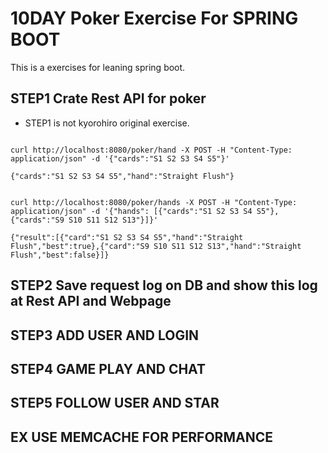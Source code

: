 # 10DAY Poker Exercise For SPRING BOOT


This is a exercises for leaning spring boot.


## STEP1 Crate Rest API for poker

* STEP1 is not kyorohiro original exercise.

```

curl http://localhost:8080/poker/hand -X POST -H "Content-Type: application/json" -d '{"cards":"S1 S2 S3 S4 S5"}'

{"cards":"S1 S2 S3 S4 S5","hand":"Straight Flush"}


```

```
curl http://localhost:8080/poker/hands -X POST -H "Content-Type: application/json" -d '{"hands": [{"cards":"S1 S2 S3 S4 S5"},{"cards":"S9 S10 S11 S12 S13"}]}'

{"result":[{"card":"S1 S2 S3 S4 S5","hand":"Straight Flush","best":true},{"card":"S9 S10 S11 S12 S13","hand":"Straight Flush","best":false}]}
```


## STEP2 Save request log on DB and show this log at Rest API and Webpage




## STEP3 ADD USER AND LOGIN




## STEP4 GAME PLAY AND CHAT




## STEP5 FOLLOW USER AND STAR 




## EX USE MEMCACHE FOR PERFORMANCE






